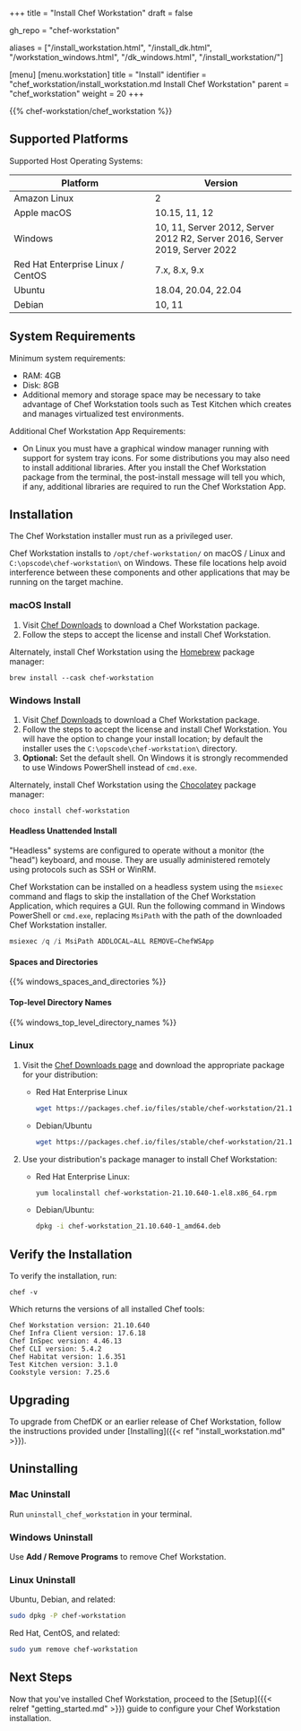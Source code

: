 +++
title = "Install Chef Workstation"
draft = false

gh_repo = "chef-workstation"

aliases = ["/install_workstation.html", "/install_dk.html", "/workstation_windows.html", "/dk_windows.html", "/install_workstation/"]

[menu]
  [menu.workstation]
    title = "Install"
    identifier = "chef_workstation/install_workstation.md Install Chef Workstation"
    parent = "chef_workstation"
    weight = 20
+++
<!-- markdownlint-disable-file MD033 -->

{{% chef-workstation/chef_workstation %}}

## Supported Platforms

Supported Host Operating Systems:

<table>
<colgroup>
<col style="width: 50%" />
<col style="width: 50%" />
</colgroup>
<thead>
<tr class="header">
<th>Platform</th>
<th>Version</th>
</tr>
</thead>
<tbody>
<tr class="even">
<td>Amazon Linux</td>
<td>2</td>
</tr>
<tr class="odd">
<td>Apple macOS</td>
<td>10.15, 11, 12</td>
</tr>
<tr class="even">
<td>Windows</td>
<td>10, 11, Server 2012, Server 2012 R2, Server 2016, Server 2019, Server 2022</td>
</tr>
<tr class="odd">
<td>Red Hat Enterprise Linux / CentOS</td>
<td>7.x, 8.x, 9.x</td>
</tr>
<tr class="even">
<td>Ubuntu</td>
<td>18.04, 20.04, 22.04</td>
</tr>
<tr class="odd">
<td>Debian</td>
<td>10, 11</td>
</tr>
</tbody>
</table>

## System Requirements

Minimum system requirements:

- RAM: 4GB
- Disk: 8GB
- Additional memory and storage space may be necessary to take advantage of Chef Workstation tools such as Test Kitchen which creates and manages virtualized test environments.

Additional Chef Workstation App Requirements:

- On Linux you must have a graphical window manager running with support for system tray icons. For some distributions you may also need to install additional libraries. After you install the Chef Workstation package from the terminal, the post-install message will tell you which, if any, additional libraries are required to run the Chef Workstation App.

## Installation

The Chef Workstation installer must run as a privileged user.

Chef Workstation installs to `/opt/chef-workstation/` on macOS / Linux
and `C:\opscode\chef-workstation\` on Windows. These file locations
help avoid interference between these components and other
applications that may be running on the target machine.

### macOS Install

1. Visit [Chef Downloads](https://www.chef.io/downloads) to download a Chef Workstation package.
1. Follow the steps to accept the license and install Chef Workstation.

Alternately, install Chef Workstation using the [Homebrew](https://brew.sh/) package manager:

`brew install --cask chef-workstation`

### Windows Install

1. Visit [Chef Downloads](https://www.chef.io/downloads) to download a Chef Workstation package.
1. Follow the steps to accept the license and install Chef Workstation. You will have the option to change your install location; by default the installer uses the `C:\opscode\chef-workstation\` directory.
1. **Optional:** Set the default shell. On Windows it is strongly recommended to use Windows PowerShell instead of `cmd.exe`.

Alternately, install Chef Workstation using the [Chocolatey](https://chocolatey.org/) package manager:

`choco install chef-workstation`

#### Headless Unattended Install

"Headless" systems are configured to operate without a monitor (the "head") keyboard, and mouse. They are usually administered remotely using protocols such as SSH or WinRM.

Chef Workstation can be installed on a headless system using the `msiexec` command and flags to skip the installation of the Chef Workstation Application, which requires a GUI. Run the following command in Windows PowerShell or `cmd.exe`, replacing `MsiPath` with the path of the downloaded Chef Workstation installer.

```powershell
msiexec /q /i MsiPath ADDLOCAL=ALL REMOVE=ChefWSApp
```

#### Spaces and Directories

{{% windows_spaces_and_directories %}}

#### Top-level Directory Names

{{% windows_top_level_directory_names %}}

### Linux

1. Visit the [Chef Downloads page](https://www.chef.io/downloads) and download the appropriate package for your distribution:

    - Red Hat Enterprise Linux

      ```bash
      wget https://packages.chef.io/files/stable/chef-workstation/21.10.640/el/8/chef-workstation-21.10.640-1.el8.x86_64.rpm
      ```

    - Debian/Ubuntu

      ``` bash
      wget https://packages.chef.io/files/stable/chef-workstation/21.10.640/ubuntu/20.04/chef-workstation_21.10.640-1_amd64.deb
      ```

1. Use your distribution's package manager to install Chef Workstation:
   - Red Hat Enterprise Linux:

        ``` bash
        yum localinstall chef-workstation-21.10.640-1.el8.x86_64.rpm
        ```

   - Debian/Ubuntu:

        ``` bash
        dpkg -i chef-workstation_21.10.640-1_amd64.deb
        ```

## Verify the Installation

To verify the installation, run:

``` shell
chef -v
```

Which returns the versions of all installed Chef tools:

``` shell
Chef Workstation version: 21.10.640
Chef Infra Client version: 17.6.18
Chef InSpec version: 4.46.13
Chef CLI version: 5.4.2
Chef Habitat version: 1.6.351
Test Kitchen version: 3.1.0
Cookstyle version: 7.25.6
```

## Upgrading

To upgrade from ChefDK or an earlier release of Chef Workstation, follow the instructions provided under [Installing]({{< ref "install_workstation.md" >}}).

## Uninstalling

### Mac Uninstall

Run `uninstall_chef_workstation` in your terminal.

### Windows Uninstall

Use **Add / Remove Programs** to remove Chef Workstation.

### Linux Uninstall

Ubuntu, Debian, and related:

```bash
sudo dpkg -P chef-workstation
```

Red Hat, CentOS, and related:

```bash
sudo yum remove chef-workstation
```

## Next Steps

Now that you've installed Chef Workstation, proceed to the [Setup]({{< relref "getting_started.md" >}}) guide to configure your Chef Workstation installation.
